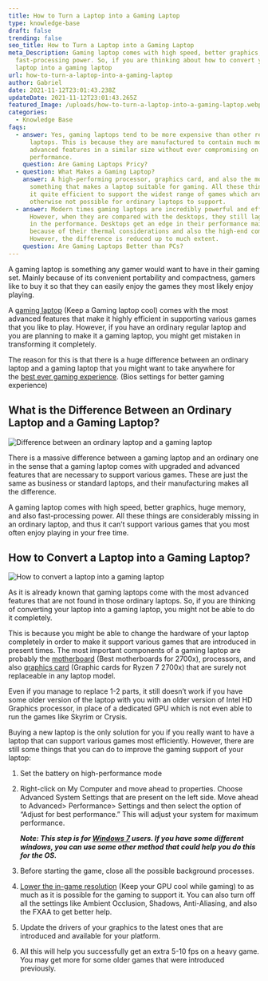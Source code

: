 ```yaml
---
title: How to Turn a Laptop into a Gaming Laptop
type: knowledge-base
draft: false
trending: false
seo_title: How to Turn a Laptop into a Gaming Laptop
meta_Description: Gaming laptop comes with high speed, better graphics, and also
  fast-processing power. So, if you are thinking about how to convert your
  laptop into a gaming laptop
url: how-to-turn-a-laptop-into-a-gaming-laptop
author: Gabriel
date: 2021-11-12T23:01:43.238Z
updateDate: 2021-11-12T23:01:43.265Z
featured_Image: /uploads/how-to-turn-a-laptop-into-a-gaming-laptop.webp
categories:
  - Knowledge Base
faqs:
  - answer: Yes, gaming laptops tend to be more expensive than other regular
      laptops. This is because they are manufactured to contain much more
      advanced features in a similar size without ever compromising on the
      performance.
    question: Are Gaming Laptops Pricy?
  - question: What Makes a Gaming Laptop?
    answer: A high-performing processor, graphics card, and also the motherboard is
      something that makes a laptop suitable for gaming. All these things make
      it quite efficient to support the widest range of games which are
      otherwise not possible for ordinary laptops to support.
  - answer: Modern times gaming laptops are incredibly powerful and efficient.
      However, when they are compared with the desktops, they still lag behind
      in the performance. Desktops get an edge in their performance mainly
      because of their thermal considerations and also the high-end components.
      However, the difference is reduced up to much extent.
    question: Are Gaming Laptops Better than PCs?
---
```

A gaming laptop is something any gamer would want to have in their gaming set. Mainly because of its convenient portability and compactness, gamers like to buy it so that they can easily enjoy the games they most likely enjoy playing. 

A [gaming laptop](https://gamingtechies.com/how-to-keep-a-gaming-laptop-cool/) (Keep a Gaming laptop cool) comes with the most advanced features that make it highly efficient in supporting various games that you like to play. However, if you have an ordinary regular laptop and you are planning to make it a gaming laptop, you might get mistaken in transforming it completely. 

The reason for this is that there is a huge difference between an ordinary laptop and a gaming laptop that you might want to take anywhere for the [best ever gaming experience](https://gamingtechies.com/best-bios-setting/). (Bios settings for better gaming experience)

## What is the Difference Between an Ordinary Laptop and a Gaming Laptop?

![Difference between an ordinary laptop and a gaming laptop](/uploads/what-is-the-difference-between-an-ordinary-laptop-and-a-gaming-laptop.webp "Difference between an ordinary laptop and a gaming laptop")

There is a massive difference between a gaming laptop and an ordinary one in the sense that a gaming laptop comes with upgraded and advanced features that are necessary to support various games. These are just the same as business or standard laptops, and their manufacturing makes all the difference. 

A gaming laptop comes with high speed, better graphics, huge memory, and also fast-processing power. All these things are considerably missing in an ordinary laptop, and thus it can’t support various games that you most often enjoy playing in your free time. 

## How to Convert a Laptop into a Gaming Laptop?

![How to convert a laptop into a gaming laptop](/uploads/how-to-convert-a-laptop-into-a-gaming-laptop.webp "How to convert a laptop into a gaming laptop")

As it is already known that gaming laptops come with the most advanced features that are not found in those ordinary laptops. So, if you are thinking of converting your laptop into a gaming laptop, you might not be able to do it completely. 

This is because you might be able to change the hardware of your laptop completely in order to make it support various games that are introduced in present times. The most important components of a gaming laptop are probably the [motherboard](https://gamingtechies.com/best-x470-motherboard-for-2700x/) (Best motherboards for 2700x), processors, and also [graphics card](https://gamingtechies.com/best-gpu-for-ryzen-7-2700x/) (Graphic cards for Ryzen 7 2700x) that are surely not replaceable in any laptop model. 

Even if you manage to replace 1-2 parts, it still doesn’t work if you have some older version of the laptop with you with an older version of Intel HD Graphics processor, in place of a dedicated GPU which is not even able to run the games like Skyrim or Crysis. 

Buying a new laptop is the only solution for you if you really want to have a laptop that can support various games most efficiently. However, there are still some things that you can do to improve the gaming support of your laptop: 

1. Set the battery on high-performance mode 
2. Right-click on My Computer and move ahead to properties. Choose Advanced System Settings that are present on the left side. Move ahead to Advanced> Performance> Settings and then select the option of “Adjust for best performance.” This will adjust your system for maximum performance. 

   ***Note: This step is for [Windows 7](https://en.wikipedia.org/wiki/Windows_7) users. If you have some different windows, you can use some other method that could help you do this for the OS.*** 
3. Before starting the game, close all the possible background processes. 
4. [Lower the in-game resolution](https://gamingtechies.com/how-to-keep-gpu-cool/) (Keep your GPU cool while gaming) to as much as it is possible for the gaming to support it. You can also turn off all the settings like Ambient Occlusion, Shadows, Anti-Aliasing, and also the FXAA to get better help. 
5. Update the drivers of your graphics to the latest ones that are introduced and available for your platform. 
6. All this will help you successfully get an extra 5-10 fps on a heavy game. You may get more for some older games that were introduced previously.